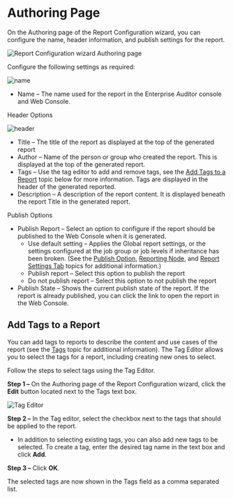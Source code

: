 # Authoring Page

On the Authoring page of the Report Configuration wizard, you can configure the name, header
information, and publish settings for the report.

![Report Configuration wizard Authoring page](/img/product_docs/accessanalyzer/11.6/accessanalyzer/admin/report/wizard/authoring.webp)

Configure the following settings as required:

![name](/img/product_docs/accessanalyzer/11.6/accessanalyzer/admin/report/wizard/name.webp)

- Name – The name used for the report in the Enterprise Auditor console and Web Console.

Header Options

![header](/img/product_docs/accessanalyzer/11.6/accessanalyzer/admin/action/webrequest/header.webp)

- Title – The title of the report as displayed at the top of the generated report
- Author – Name of the person or group who created the report. This is displayed at the top of the
  generated report.
- Tags – Use the tag editor to add and remove tags, see the
  [Add Tags to a Report](#add-tags-to-a-report) topic below for more information. Tags are displayed
  in the header of the generated reported.
- Description – A description of the report content. It is displayed beneath the report Title in the
  generated report.

Publish Options

- Publish Report – Select an option to configure if the report should be published to the Web
  Console when it is generated.
    - Use default setting – Applies the Global report settings, or the settings configured at the
      job group or job levels if inheritance has been broken. (See the
      [Publish Option](/docs/accessanalyzer/11.6/admin/settings/reporting.md#publish-option),
      [Reporting Node](/docs/accessanalyzer/11.6/admin/jobs/group/reporting.md),
      and
      [Report Settings Tab](/docs/accessanalyzer/11.6/admin/jobs/job/properties/reportsettings.md)
      topics for additional information.)
    - Publish report – Select this option to publish the report
    - Do not publish report – Select this option to not publish the report
- Publish State – Shows the current publish state of the report. If the report is already published,
  you can click the link to open the report in the Web Console.

## Add Tags to a Report

You can add tags to reports to describe the content and use cases of the report (see the
[Tags](/docs/accessanalyzer/11.6/admin/report/tags.md) topic for
additional information). The Tag Editor allows you to select the tags for a report, including
creating new ones to select.

Follow the steps to select tags using the Tag Editor.

**Step 1 –** On the Authoring page of the Report Configuration wizard, click the **Edit** button
located next to the Tags text box.

![Tag Editor](/img/product_docs/accessanalyzer/11.6/accessanalyzer/admin/report/wizard/tageditor.webp)

**Step 2 –** In the Tag editor, select the checkbox next to the tags that should be applied to the
report.

- In addition to selecting existing tags, you can also add new tags to be selected. To create a tag,
  enter the desired tag name in the text box and click **Add**.

**Step 3 –** Click **OK**.

The selected tags are now shown in the Tags field as a comma separated list.
